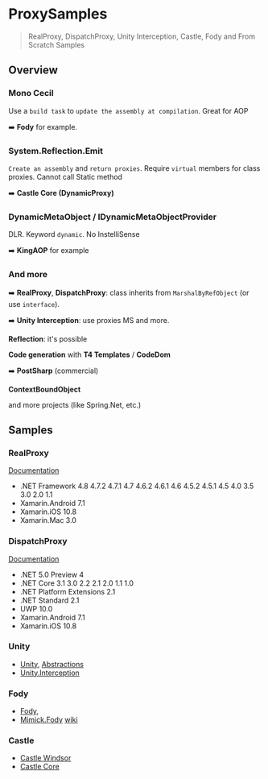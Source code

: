 # ProxySamples
 
 > RealProxy, DispatchProxy, Unity Interception, Castle, Fody and From Scratch Samples


## Overview

### Mono Cecil

Use a `build task` to `update the assembly at compilation`. Great for AOP

:arrow_right: **Fody** for example.

### System.Reflection.Emit

`Create an assembly` and `return proxies`. Require `virtual` members for class proxies. Cannot call Static method

:arrow_right: **Castle Core (DynamicProxy)**


### DynamicMetaObject / IDynamicMetaObjectProvider

DLR. Keyword `dynamic`. No InstelliSense

:arrow_right: **KingAOP** for example

### And more

:arrow_right: **RealProxy**, **DispatchProxy**: class inherits from `MarshalByRefObject` (or use `interface`).

:arrow_right: **Unity Interception**: use proxies MS and more.

**Reflection**: it's possible

**Code generation** with **T4 Templates** / **CodeDom**

:arrow_right: **PostSharp** (commercial)

**ContextBoundObject**

and more projects (like Spring.Net, etc.)

## Samples

### RealProxy 

[Documentation](https://docs.microsoft.com/en-us/dotnet/api/system.runtime.remoting.proxies.realproxy?view=netframework-4.8)

* .NET Framework 4.8 4.7.2 4.7.1 4.7 4.6.2 4.6.1 4.6 4.5.2 4.5.1 4.5 4.0 3.5 3.0 2.0 1.1
* Xamarin.Android 7.1
* Xamarin.iOS 10.8
* Xamarin.Mac 3.0

### DispatchProxy 

[Documentation](https://docs.microsoft.com/en-us/dotnet/api/system.reflection.dispatchproxy?view=netcore-3.1)

* .NET 5.0 Preview 4
* .NET Core 3.1 3.0 2.2 2.1 2.0 1.1 1.0
* .NET Platform Extensions 2.1
* .NET Standard 2.1
* UWP 10.0
* Xamarin.Android 7.1
* Xamarin.iOS 10.8

### Unity

* [Unity](https://github.com/unitycontainer/container), [Abstractions](https://github.com/unitycontainer/abstractions)
* [Unity.Interception](https://github.com/unitycontainer/interception)


### Fody

* [Fody](https://github.com/Fody/Fody), 
* [Mimick.Fody](https://github.com/Epoque/Mimick.Fody) [wiki](https://github.com/Epoque/Mimick.Fody/wiki)

### Castle

* [Castle Windsor](https://github.com/castleproject/Windsor)
* [Castle Core](https://github.com/castleproject/Core)

